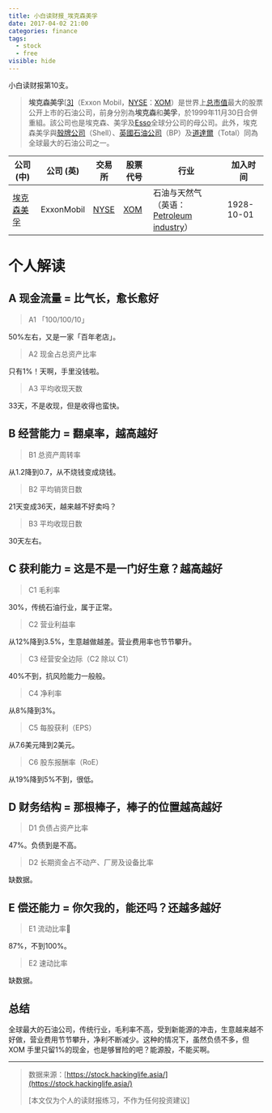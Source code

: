 ```yaml
---
title: 小白读财报_埃克森美孚
date: 2017-04-02 21:00
categories: finance
tags:
  - stock
  - free
visible: hide
---
```


小白读财报第10支。

> **埃克森美孚**[[3\]](https://www.wikiwand.com/zh/%E5%9F%83%E5%85%8B%E6%A3%AE%E7%BE%8E%E5%AD%9A#citenote3)（Exxon Mobil，[NYSE](https://www.wikiwand.com/zh/%E7%B4%90%E7%B4%84%E8%AD%89%E5%88%B8%E4%BA%A4%E6%98%93%E6%89%80)：[XOM](http://www.nyse.com/quote/XNYS:XOM)）是世界上[总市值](https://www.wikiwand.com/zh/%E5%B8%82%E5%80%BC)最大的股票公开上市的石油公司，前身分別為**埃克森**和**美孚**，於1999年11月30日合併重組。該公司也是埃克森、美孚及[Esso](https://www.wikiwand.com/zh/%E5%9F%83%E7%B4%A2)全球分公司的母公司。此外，埃克森美孚與[殼牌公司](https://www.wikiwand.com/zh/%E6%AE%BC%E7%89%8C%E5%85%AC%E5%8F%B8)（Shell）、[英國石油公司](https://www.wikiwand.com/zh/%E8%8B%B1%E5%9C%8B%E7%9F%B3%E6%B2%B9%E5%85%AC%E5%8F%B8)（BP）及[道達爾](https://www.wikiwand.com/zh/%E9%81%93%E9%81%94%E7%88%BE)（Total）同為全球最大的石油公司之一。

| 公司 (中)                                   | 公司 (英)     | 交易所                                      | 股票代号                                     | 行业                                       | 加入时间       |
| ---------------------------------------- | ---------- | ---------------------------------------- | ---------------------------------------- | ---------------------------------------- | ---------- |
| [埃克森美孚](https://www.wikiwand.com/zh/%E5%9F%83%E5%85%8B%E6%A3%AE%E7%BE%8E%E5%AD%9A) | ExxonMobil | [NYSE](https://www.wikiwand.com/zh/%E7%BA%BD%E7%BA%A6%E8%AF%81%E5%88%B8%E4%BA%A4%E6%98%93%E6%89%80) | [XOM](http://www.nyse.com/about/listed/quickquote.html?ticker=XOM) | 石油与天然气 （英语：[Petroleum industry](https://www.wikiwand.com/en/Petroleum_industry)） | 1928-10-01 |

# 个人解读

## A 现金流量 = 比气长，愈长愈好

> A1 「100/100/10」

50%左右，又是一家「百年老店」。

> A2 现金占总资产比率

只有1%！天啊，手里没钱啦。

> A3 平均收现天数

33天，不是收现，但是收得也蛮快。

## B 经营能力 = 翻桌率，越高越好

> B1 总资产周转率

从1.2降到0.7，从不烧钱变成烧钱。

> B2 平均销货日数

21天变成36天，越来越不好卖吗？

> B3 平均收现日数

30天左右。

## C 获利能力 = 这是不是一门好生意？越高越好

> C1 毛利率

30%，传统石油行业，属于正常。

> C2 营业利益率

从12%降到3.5%，生意越做越差。营业费用率也节节攀升。

> C3 经营安全边际（C2 除以 C1）

40%不到，抗风险能力一般般。

> C4 净利率

从8%降到3%。

> C5 每股获利（EPS）

从7.6美元降到2美元。

> C6 股东报酬率（RoE）

从19%降到5%不到，很低。

## D 财务结构 = 那根棒子，棒子的位置越高越好

> D1 负债占资产比率

47%。负债到是不高。

> D2 长期资金占不动产、厂房及设备比率

缺数据。

## E 偿还能力 = 你欠我的，能还吗？还越多越好

> E1 流动比率

87%，不到100%。

> E2 速动比率

缺数据。

## 总结

全球最大的石油公司，传统行业，毛利率不高，受到新能源的冲击，生意越来越不好做，营业费用节节攀升，净利不断减少。这种的情况下，虽然负债不多，但 XOM 手里只留1%的现金，也是够冒险的吧？能源股，不能买啊。

------

> 数据来源：[https://stock.hackinglife.asia/](https://stock.hackinglife.asia/)
>
> [本文仅为个人的读财报练习，不作为任何投资建议]